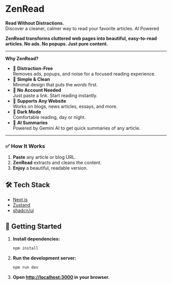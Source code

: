 # ZenRead

**Read Without Distractions.**  
Discover a cleaner, calmer way to read your favorite articles. AI Powered

**ZenRead transforms cluttered web pages into beautiful, easy-to-read articles. No ads. No popups. Just pure content.**

---

**Why ZenRead?**

- 🔸 **Distraction-Free**  
  Removes ads, popups, and noise for a focused reading experience.
- 🔸 **Simple & Clean**  
  Minimal design that puts the _words_ first.
- 🔸 **No Account Needed**  
  Just paste a link. Start reading instantly.
- 🔸 **Supports Any Website**  
  Works on blogs, news articles, essays, and more.
- 🔸 **Dark Mode**  
  Comfortable reading, day or night.
- 🔸 **AI Summaries**  
  Powered by Gemini AI to get quick summaries of any article.

---

### ✅ How It Works

1. **Paste** any article or blog URL.
2. **ZenRead** extracts and cleans the content.
3. **Enjoy** a beautiful, readable version.

## 🛠️ Tech Stack

- [Next.js](https://nextjs.org/)
- [Zustand](https://zustand-demo.pmnd.rs/)
- [shadcn/ui](https://ui.shadcn.com/)

## 🚀 Getting Started

1. **Install dependencies:**
   ```bash
   npm install
   ```
2. **Run the development server:**
   ```bash
   npm run dev
   ```
3. **Open [http://localhost:3000](http://localhost:3000) in your browser.**
